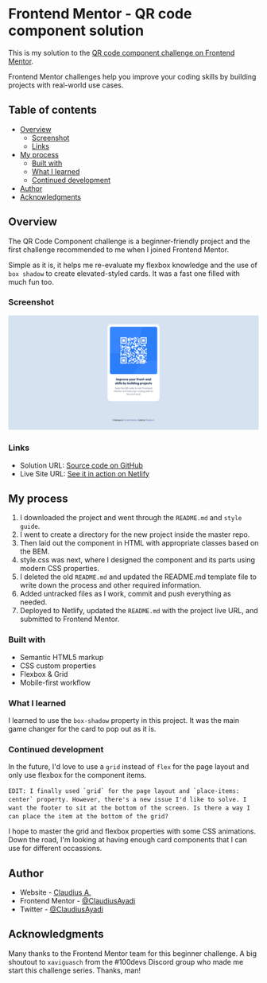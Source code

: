 # Frontend Mentor - QR code component solution

This is my solution to the [QR code component challenge on Frontend Mentor](https://www.frontendmentor.io/challenges/qr-code-component-iux_sIO_H).

Frontend Mentor challenges help you improve your coding skills by building projects with real-world use cases.

## Table of contents

- [Overview](#overview)
  - [Screenshot](#screenshot)
  - [Links](#links)
- [My process](#my-process)
  - [Built with](#built-with)
  - [What I learned](#what-i-learned)
  - [Continued development](#continued-development)
- [Author](#author)
- [Acknowledgments](#acknowledgments)

## Overview

The QR Code Component challenge is a beginner-friendly project and the first challenge recommended to me when I joined Frontend Mentor.

Simple as it is, it helps me re-evaluate my flexbox knowledge and the use of `box shadow` to create elevated-styled cards. It was a fast one filled with much fun too.

### Screenshot

![QR code component](screenshot.png)

### Links

- Solution URL: [Source code on GitHub](https://github.com/ClaudiusAyadi/01.-QR-Code-Component)
- Live Site URL: [See it in action on Netlify](https://qr-code-dovely.netlify.app/)

## My process

1. I downloaded the project and went through the `README.md` and `style guide`.
2. I went to create a directory for the new project inside the master repo.
3. Then laid out the component in HTML with appropriate classes based on the BEM.
4. style.css was next, where I designed the component and its parts using modern CSS properties.
5. I deleted the old `README.md` and updated the README.md template file to write down the process and other required information.
6. Added untracked files as I work, commit and push everything as needed.
7. Deployed to Netlify, updated the `README.md` with the project live URL, and submitted to Frontend Mentor.

### Built with

- Semantic HTML5 markup
- CSS custom properties
- Flexbox & Grid
- Mobile-first workflow

### What I learned

I learned to use the `box-shadow` property in this project. It was the main game changer for the card to pop out as it is.

### Continued development

In the future, I'd love to use a `grid` instead of `flex` for the page layout and only use flexbox for the component items.

`` EDIT: I finally used `grid` for the page layout and `place-items: center` property. However, there's a new issue I'd like to solve. I want the footer to sit at the bottom of the screen. Is there a way I can place the item at the bottom of the grid? ``

I hope to master the grid and flexbox properties with some CSS animations. Down the road, I'm looking at having enough card components that I can use for different occassions.

## Author

- Website - [Claudius A.](https://github.com/ClaudiusAyadi)
- Frontend Mentor - [@ClaudiusAyadi](https://www.frontendmentor.io/profile/ClaudiusAyadi)
- Twitter - [@ClaudiusAyadi](https://twitter.com/ClaudiusAyadi)

## Acknowledgments

Many thanks to the Frontend Mentor team for this beginner challenge. A big shoutout to `xaviguasch` from the #100devs Discord group who made me start this challenge series. Thanks, man!
